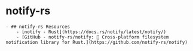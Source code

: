 # notify-rs
	- ## notify-rs Resources
		- [notify - Rust](https://docs.rs/notify/latest/notify/)
		- [GitHub - notify-rs/notify: 🔭 Cross-platform filesystem notification library for Rust.](https://github.com/notify-rs/notify)